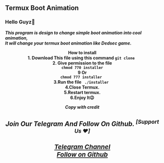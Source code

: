 ## Termux Boot Animation 

### Hello Guyz👋

<p>
<b><i> This program is design to change simple boot animation into cool animation,<br>
  It will change your termux boot animation like Dedsec game.<br></i>
  
<!-- Copy With Credit Url = https://throwbin.io/YFIiTcr  -->
<center><p>How to install <br>
  1. Download This file using this command <code>git clone </code> <br>
  2. Give permission to the file <br><code> chmod 770 installer </code> 
                     <br>               9 Or <br> 
     <code>chmod 777 installer </code> <br>
 3.Run the file <code> ./installer </code> <br>
 4.Close Termux. <br>
 5.Restart termux.<br>
 6.Enjoy It😉<br>
  </p>
  <be><i><b>Copy with credit<br>

  <p>
<b><h2>Join Our Telegram And Follow On Github. <Sup>[Support Us ❤️]
  </p>
  
<h3>
<a href="https://t.me/Scriptmad">Telegram Channel </a> <br>
<a href="https://github.com/Scriptmad">Follow on Github </a>
</center>
  </p>
  
  
  
